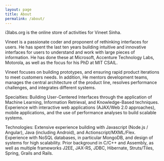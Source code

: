 ```yaml
---
layout: page
title: About
permalink: /about/
---
```


i3labs.org is the online store of activities for Vineet Sinha.

Vineet is a passionate coder and proponent of rethinking interfaces for users. He has spent the last ten years building intuitive and innovative interfaces for users to understand and work with large pieces of information. He has done these at Microsoft, Accenture Technology Labs, Motorola, as well as the focus for his PhD at MIT CSAIL.

Vineet focuses on building prototypes, and ensuring rapid product iterations to meet customers needs. In addition, He mentors development teams, manages the central architecture of the product line, resolves performance challenges, and integrates different systems.

Specialties: Building User-Centered Interfaces through the application of Machine Learning, Information Retrieval, and Knowledge-Based techniques. Experience with interactive web applications (AJAX/Web 2.0 approaches), mobile applications, and the use of performance analyses to build scalable systems.

Technologies: Extensive experience building with Javascript (Node.js / Angular), Java (including Android), and Actionscript/MXML/Flex. Experience with NoSQL databases, in particular MongoDB, and design of systems for high scalability. Prior background in C/C++ and Assembly, as well as multiple frameworks J2EE, JAX-RS, JDBC, Hibernate, Struts/Tiles, Spring, Grails and Rails.